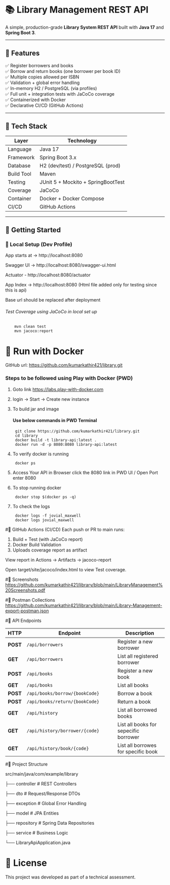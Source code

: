 # 📚 Library Management REST API

A simple, production-grade **Library System REST API** built with **Java 17** and **Spring Boot 3**.

---

## 🧩 Features

✅ Register borrowers and books  
✅ Borrow and return books (one borrower per book ID)  
✅ Multiple copies allowed per ISBN  
✅ Validation + global error handling  
✅ In-memory H2 / PostgreSQL (via profiles)  
✅ Full unit + integration tests with JaCoCo coverage  
✅ Containerized with Docker  
✅ Declarative CI/CD (GitHub Actions)

---

## 🧩 Tech Stack

| Layer | Technology |
|--------|-------------|
| Language | Java 17 |
| Framework | Spring Boot 3.x |
| Database | H2 (dev/test) / PostgreSQL (prod) |
| Build Tool | Maven |
| Testing | JUnit 5 + Mockito + SpringBootTest |
| Coverage | JaCoCo |
| Container | Docker + Docker Compose |
| CI/CD | GitHub Actions |

---

## 🧩 Getting Started

### 🧩 Local Setup (Dev Profile)

App starts at → http://localhost:8080	

Swagger UI → http://localhost:8080/swagger-ui.html	

Actuator - http://localhost:8080/actuator	

App Index → http://localhost:8080 (Html file added only for testing since this is api)	

Base url should be replaced after deployment	

###### Test Coverage using JaCoCo in local set up
	
		mvn clean test
		mvn jacoco:report


# 🐳 Run with Docker

GitHub url: https://github.com/kumarkathir421/library.git

### Steps to be followed using Play with Docker (PWD)
1. Goto link https://labs.play-with-docker.com
2. login -> Start -> Create new instance
3. To build jar and image
	#### Use below commands in PWD Terminal 
		git clone https://github.com/kumarkathir421/library.git
		cd library
		docker build -t library-api:latest .
		docker run -d -p 8080:8080 library-api:latest
4. To verify docker is running

		docker ps
6. Access Your API in Browser
	click the 8080 link in PWD UI / Open Port enter 8080
7. To stop running docker

		docker stop $(docker ps -q)
9. To check the logs
	
		docker logs -f jovial_maxwell
		docker logs jovial_maxwell

#🧩 GitHub Actions (CI/CD)
Each push or PR to main runs:

1. Build + Test (with JaCoCo report)
2. Docker Build Validation
3. Uploads coverage report as artifact

View report in Actions → Artifacts → jacoco-report

Open target/site/jacoco/index.html to view Test coverage.

#🧩 Screenshots
https://github.com/kumarkathir421/library/blob/main/LibraryManagement%20Screenshots.pdf

#🧩 Postman Collections
https://github.com/kumarkathir421/library/blob/main/Library-Management-export-postman.json

#🧩 API Endpoints

| HTTP     | Endpoint                                     				| Description             				|
| -------- | ---------------------------------------------------------- | ------------------------------------	|
| **POST** | `/api/borrowers`                             				| Register a new borrower 				|
| **GET**  | `/api/borrowers`											| List all registered borrower 			|
| **POST** | `/api/books`                                 				| Register a new book     				|
| **GET**  | `/api/books`                                 				| List all books          				|
| **POST** | `/api/books/borrow/{bookCode}					` 			| Borrow a book           				|
| **POST** | `/api/books/return/{bookCode}`                 			| Return a book           				|
| **GET**  | `/api/history`												| List all borrowed books				|
| **GET**  | `/api/history/borrower/{code}`								| List all books for sepecific borrower |
| **GET**  | `/api/history/book/{code}`									| List all borrowes for specific book 	|

#🧩 Project Structure

src/main/java/com/example/library

├── controller        # REST Controllers

├── dto               # Request/Response DTOs

├── exception         # Global Error Handling

├── model             # JPA Entities

├── repository        # Spring Data Repositories

├── service           # Business Logic

└── LibraryApiApplication.java

# 🏁 License

This project was developed as part of a technical assessment.


